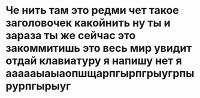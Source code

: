 # Че нить там это редми чет такое заголовочек какойнить ну ты и зараза ты же сейчас это закоммитишь это весь мир увидит отдай клавиатуру я напишу нет я аааааыаыаопшщарпгырпгрыугрпырурпгырыуг